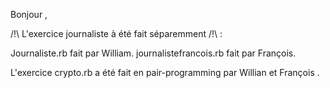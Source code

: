 Bonjour , 

 /!\ L'exercice journaliste à été fait séparemment /!\ :

Journaliste.rb fait par William.
journalistefrancois.rb fait par François.

L'exercice crypto.rb a été fait en pair-programming par Willian et François .

